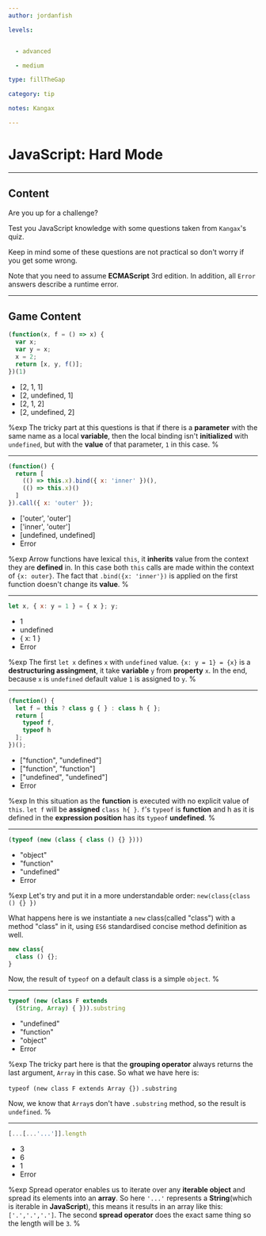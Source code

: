 ```yaml
---
author: jordanfish

levels:


  - advanced

  - medium

type: fillTheGap

category: tip

notes: Kangax

---
```


# JavaScript: Hard Mode

---
## Content

Are you up for a challenge?

Test you JavaScript knowledge with some questions taken from `Kangax`'s quiz.

Keep in mind some of these questions are not practical so don't worry if you get some wrong.

Note that you need to assume **ECMAScript** 3rd edition. In addition, all `Error` answers describe a runtime error.

---
## Game Content

```javascript
(function(x, f = () => x) {
  var x;
  var y = x;
  x = 2;
  return [x, y, f()];
})(1)
```

* [2, 1, 1]
* [2, undefined, 1]
* [2, 1, 2]
* [2, undefined, 2]

%exp
The tricky part at this questions is that if there is a **parameter** with the same name as a local **variable**, then the local binding isn't **initialized** with `undefined`, but with the **value** of that parameter, `1` in this case.
%

---

```javascript
(function() {
  return [
    (() => this.x).bind({ x: 'inner' })(),
    (() => this.x)()
  ]
}).call({ x: 'outer' });
```

* ['outer', 'outer']
* ['inner', 'outer']
* [undefined, undefined]
* Error

%exp
Arrow functions have lexical `this`, it **inherits** value from the context they are **defined** in. In this case both `this` calls are made within the context of `{x: outer}`. The fact that `.bind({x: 'inner'})` is applied on the first function doesn't change its **value**.
%

---

```javascript
let x, { x: y = 1 } = { x }; y;
```

* 1
* undefined
* { x: 1 }
* Error

%exp
The first `let x` defines `x` with `undefined` value. `{x: y = 1} = {x}` is a **destructuring assingment**, it take **variable** `y` from **property** `x`. In the end, because `x` is `undefined` default value `1` is assigned to `y`.
%

---

```javascript
(function() {
  let f = this ? class g { } : class h { };
  return [
    typeof f,
    typeof h
  ];
})();
```

* ["function", "undefined"]
* ["function", "function"]
* ["undefined", "undefined"]
* Error

%exp
In this situation as the **function** is executed with no explicit value of `this`. `let f` will be **assigned** `class h{ }`. `f`'s `typeof` is **function** and h as it is defined in the **expression position** has its `typeof` **undefined**.
%

---

```javascript
(typeof (new (class { class () {} })))
```

* "object"
* "function"
* "undefined"
* Error

%exp
Let's try and put it in a more understandable order:
`new(class{class () {} })`

What happens here is we instantiate a `new` class(called "class") with a method "class" in it, using `ES6` standardised concise method definition as well.

```javascript
new class{
  class () {};
}
```

Now, the result of `typeof` on a default class is a simple `object`.
%

---

```javascript
typeof (new (class F extends
  (String, Array) { })).substring
```

* "undefined"
* "function"
* "object"
* Error

%exp
The tricky part here is that the **grouping operator**  always returns the last argument, `Array` in this case. So what we have here is:

`typeof (new class F extends Array {})`
`.substring`

Now, we know that `Array`s don't have `.substring` method, so the result is `undefined`.
%

---

```javascript
[...[...'...']].length
```

* 3
* 6
* 1
* Error

%exp
Spread operator enables us to iterate over any **iterable object** and spread its elements into an **array**. So here `'...'` represents a **String**(which is iterable in **JavaScript**), this means it results in an array like this: `['.','.','.']`. The second **spread operator** does the exact same thing so the length will be `3`.
%
 
